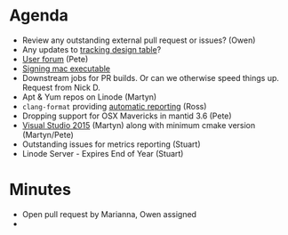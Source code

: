 Agenda
======

* Review any outstanding external pull request or issues? (Owen)
* Any updates to [tracking design table](https://github.com/mantidproject/documents/blob/master/Project-Management/TechnicalSteeringCommittee/reports/TSC-TrackingDesignProposals.md)? 
* [User forum](/Design/UserForum.md) (Pete)
* [Signing mac executable](http://certhelp.ksoftware.net/support/articles/18835-how-do-i-sign-files-on-mac-osx-) 
* Downstream jobs for PR builds. Or can we otherwise speed things up. Request from Nick D.
* Apt & Yum repos on Linode (Martyn)
* `clang-format` providing [automatic reporting](http://builds.mantidproject.org/view/All/job/master_clang-format/) (Ross)
* Dropping support for OSX Mavericks in mantid 3.6 (Pete)
* [Visual Studio 2015](https://github.com/mantidproject/documents/blob/master/Design/VisualStudio-2015.md) (Martyn) along with minimum cmake version (Martyn/Pete)
* Outstanding issues for metrics reporting (Stuart)
* Linode Server - Expires End of Year (Stuart)

Minutes
=======
* Open pull request by Marianna, Owen assigned
* 
